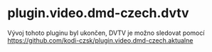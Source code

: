 # plugin.video.dmd-czech.dvtv

Vývoj tohoto pluginu byl ukončen, DVTV je možno sledovat pomocí https://github.com/kodi-czsk/plugin.video.dmd-czech.aktualne
